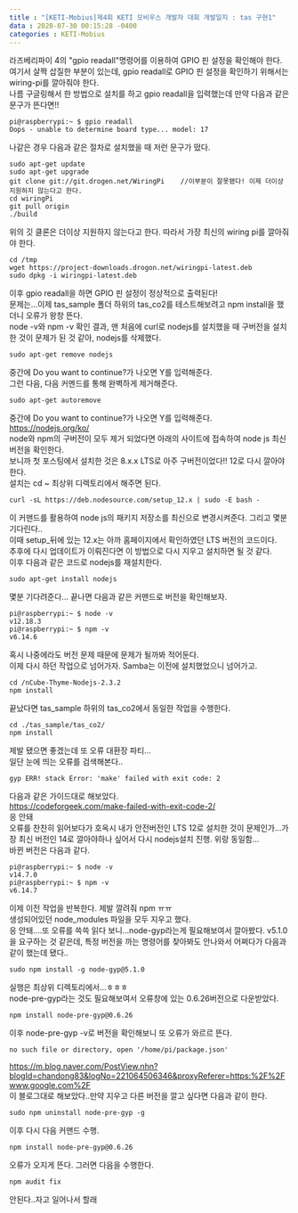 ```yaml
---
title : "[KETI-Mobius]제4회 KETI 모비우스 개발자 대회 개발일지 : tas 구현1"
data : 2020-07-30 00:15:28 -0400
categories : KETI-Mobius
---
```

라즈베리파이 4의 "gpio readall"명령어를 이용하여 GPIO 핀 설정을 확인해야 한다.<br>
여기서 살짝 삽질한 부분이 있는데, gpio readall로 GPIO 핀 설정을 확인하기 위해서는 wiring-pi를 깔아줘야 한다. <br>
나름 구글링해서 한 방법으로 설치를 하고 gpio readall을 입력했는데 만약 다음과 같은 문구가 뜬다면!! <br>
```
pi@raspberrypi:~ $ gpio readall
Oops - unable to determine board type... model: 17
```
나같은 경우 다음과 같은 절차로 설치했을 때 저런 문구가 떴다.<br>
```
sudo apt-get update
sudo apt-get upgrade
git clone git://git.drogen.net/WiringPi    //이부분이 잘못됐다! 이제 더이상 지원하지 않는다고 한다.
cd wiringPi
git pull origin
./build
```
위의 깃 클론은 더이상 지원하지 않는다고 한다. 따라서 가장 최신의 wiring pi를 깔아줘야 한다.<br>
```
cd /tmp
wget https://project-downloads.drogon.net/wiringpi-latest.deb
sudo dpkg -i wiringpi-latest.deb
```
이후 gpio readall을 하면 GPIO 핀 설정이 정상적으로 출력된다!<br>
문제는...이제 tas_sample 폴더 하위의 tas_co2를 테스트해보려고 npm install을 했더니 오류가 왕창 뜬다. <br>
node -v와 npm -v 확인 결과, 맨 처음에 curl로 nodejs를 설치했을 때 구버전을 설치한 것이 문제가 된 것 같아, nodejs를 삭제했다.<br>
```
sudo apt-get remove nodejs
```
중간에 Do you want to continue?가 나오면 Y를 입력해준다. <br>
그런 다음, 다음 커멘드를 통해 완벽하게 제거해준다.<br>
```
sudo apt-get autoremove
```
중간에 Do you want to continue?가 나오면 Y를 입력해준다. <br>
<https://nodejs.org/ko/> <br>
node와 npm의 구버전이 모두 제거 되었다면 아래의 사이트에 접속하여 node js 최신버전을 확인한다. <br>
보니까 첫 포스팅에서 설치한 것은 8.x.x LTS로 아주 구버전이었다!! 12로 다시 깔아야한다. <br>
설치는 cd ~ 최상위 디렉토리에서 해주면 된다.<br>
```
curl -sL https://deb.nodesource.com/setup_12.x | sudo -E bash -
```
이 커맨드를 활용하여 node js의 패키지 저장소를 최신으로 변경시켜준다. 그리고 몇분 기다린다..<br>
이때 setup_뒤에 있는 12.x는 아까 홈페이지에서 확인하였던 LTS 버전의 코드이다. <br>
추후에 다시 업데이트가 이뤄진다면 이 방법으로 다시 지우고 설치하면 될 것 같다.<br>
이후 다음과 같은 코드로 nodejs를 재설치한다.<br>
```
sudo apt-get install nodejs
```
몇분 기다려준다... 끝나면 다음과 같은 커맨드로 버전을 확인해보자.<br>
```
pi@raspberrypi:~ $ node -v
v12.18.3
pi@raspberrypi:~ $ npm -v
v6.14.6
```
혹시 나중에라도 버전 문제 때문에 문제가 될까봐 적어둔다.<br>
이제 다시 하던 작업으로 넘어가자. Samba는 이전에 설치했었으니 넘어가고.<br>
```
cd /nCube-Thyme-Nodejs-2.3.2
npm install
```
끝났다면 tas_sample 하위의 tas_co2에서 동일한 작업을 수행한다. <br>
```
cd ./tas_sample/tas_co2/
npm install
```
제발 됐으면 좋겠는데 또 오류 대환장 파티...<br>
일단 눈에 띄는 오류를 검색해본다..<br>
```
gyp ERR! stack Error: 'make' failed with exit code: 2
```
다음과 같은 가이드대로 해보았다. <br>
<https://codeforgeek.com/make-failed-with-exit-code-2/> <br>
응 안돼<br>
오류를 찬찬히 읽어보다가 호옥시 내가 안전버전인 LTS 12로 설치한 것이 문제인가...가장 최신 버전인 14로 깔아야하나 싶어서 다시 nodejs설치 진행. 위랑 동일함...<br>
바뀐 버전은 다음과 같다.<br>
```
pi@raspberrypi:~ $ node -v
v14.7.0
pi@raspberrypi:~ $ npm -v
v6.14.7
```
이제 이전 작업을 반복한다. 제발 깔려줘 npm ㅠㅠ<br>
생성되어있던 node_modules 파일을 모두 지우고 했다.<br>
응 안돼....또 오류를 쓱쓱 읽다 보니...node-gyp라는게 필요해보여서 깔아봤다. v5.1.0을 요구하는 것 같은데, 특정 버전을 까는 명령어를 찾아봐도 안나와서 어쩌다가 다음과 같이 했는데 됐다..<br>
```
sudo npm install -g node-gyp@5.1.0
```
실행은 최상위 디렉토리에서...ㅎㅎㅎ<br>
node-pre-gyp라는 것도 필요해보여서 오류창에 있는 0.6.26버전으로 다운받았다. <br>
```
npm install node-pre-gyp@0.6.26
```
이후 node-pre-gyp -v로 버전을 확인해보니 또 오류가 와르르 뜬다.
```
no such file or directory, open '/home/pi/package.json'
```
<https://m.blog.naver.com/PostView.nhn?blogId=chandong83&logNo=221064506346&proxyReferer=https:%2F%2Fwww.google.com%2F> <br>
이 블로그대로 해보았다..만약 지우고 다른 버전을 깔고 싶다면 다음과 같이 한다.<br>
```
sudo npm uninstall node-pre-gyp -g
```
이후 다시 다음 커맨드 수행.<br>
```
npm install node-pre-gyp@0.6.26
```
오류가 오지게 뜬다. 그러면 다음을 수행한다.<br>
```
npm audit fix
```
안된다..자고 일어나서 할래
